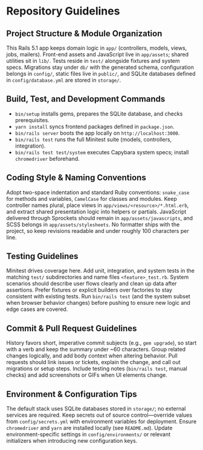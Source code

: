 # Repository Guidelines

## Project Structure & Module Organization
This Rails 5.1 app keeps domain logic in `app/` (controllers, models, views, jobs, mailers). Front-end assets and JavaScript live in `app/assets`; shared utilities sit in `lib/`. Tests reside in `test/` alongside fixtures and system specs. Migrations stay under `db/` with the generated schema, configuration belongs in `config/`, static files live in `public/`, and SQLite databases defined in `config/database.yml` are stored in `storage/`.

## Build, Test, and Development Commands
- `bin/setup` installs gems, prepares the SQLite database, and checks prerequisites.
- `yarn install` syncs frontend packages defined in `package.json`.
- `bin/rails server` boots the app locally on `http://localhost:3000`.
- `bin/rails test` runs the full Minitest suite (models, controllers, integration).
- `bin/rails test test/system` executes Capybara system specs; install `chromedriver` beforehand.

## Coding Style & Naming Conventions
Adopt two-space indentation and standard Ruby conventions: `snake_case` for methods and variables, `CamelCase` for classes and modules. Keep controller names plural, place views in `app/views/<resource>/*.html.erb`, and extract shared presentation logic into helpers or partials. JavaScript delivered through Sprockets should remain in `app/assets/javascripts`, and SCSS belongs in `app/assets/stylesheets`. No formatter ships with the project, so keep revisions readable and under roughly 100 characters per line.

## Testing Guidelines
Minitest drives coverage here. Add unit, integration, and system tests in the matching `test/` subdirectories and name files `<feature>_test.rb`. System scenarios should describe user flows clearly and clean up data after assertions. Prefer fixtures or explicit builders over factories to stay consistent with existing tests. Run `bin/rails test` (and the system subset when browser behavior changes) before pushing to ensure new logic and edge cases are covered.

## Commit & Pull Request Guidelines
History favors short, imperative commit subjects (e.g., `gem upgrade`), so start with a verb and keep the summary under ~60 characters. Group related changes logically, and add body context when altering behavior. Pull requests should link issues or tickets, explain the change, and call out migrations or setup steps. Include testing notes (`bin/rails test`, manual checks) and add screenshots or GIFs when UI elements change.

## Environment & Configuration Tips
The default stack uses SQLite databases stored in `storage/`; no external services are required. Keep secrets out of source control—override values from `config/secrets.yml` with environment variables for deployment. Ensure `chromedriver` and `yarn` are installed locally (see `README.md`). Update environment-specific settings in `config/environments/` or relevant initializers when introducing new configuration keys.
